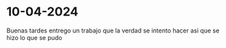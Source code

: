 # 10-04-2024
Buenas tardes entrego un trabajo que la verdad se intento hacer asi que se hizo lo que se pudo
